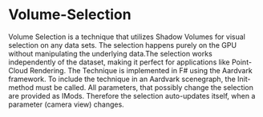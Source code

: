# Volume-Selection
Volume Selection is a technique that utilizes Shadow Volumes for visual selection on any data sets. The selection happens purely on the GPU without manipulating the underlying data.The selection works independently of the dataset, making it perfect for applications like Point-Cloud Rendering. 
The Technique is implemented in F# using the Aardvark framework. 
To include the technique in an Aardvark scenegraph, the Init-method must be called. All parameters, that possibly change the selection are provided as IMods. Therefore the selection auto-updates itself, when a parameter (camera view) changes. 
